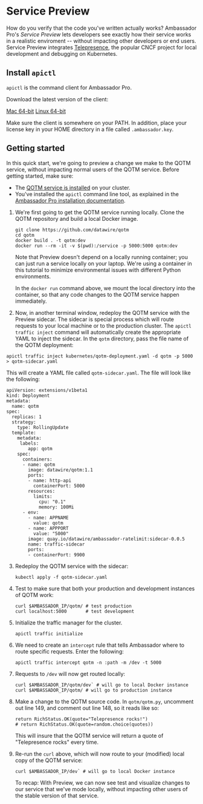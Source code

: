 # Service Preview

How do you verify that the code you've written actually works? Ambassador Pro's *Service Preview* lets developers see exactly how their service works in a realistic enviroment -- without impacting other developers or end users. Service Preview integrates [Telepresence](https://www.telepresence.io), the popular CNCF project for local development and debugging on Kubernetes.

## Install `apictl`

`apictl` is the command client for Ambassador Pro.

Download the latest version of the client:

[Mac 64-bit](https://s3.amazonaws.com/datawire-static-files/apictl/0.0.8/darwin/amd64/apictl)
[Linux 64-bit](https://s3.amazonaws.com/datawire-static-files/apictl/0.0.8/linux/amd64/apictl)

Make sure the client is somewhere on your PATH. In addition, place your license key in your HOME directory in a file called `.ambassador.key`.

## Getting started

In this quick start, we're going to preview a change we make to the QOTM service, without impacting normal users of the QOTM service. Before getting started, make sure:

* The [QOTM service is installed](https://www.getambassador.io/user-guide/getting-started#5-adding-a-service) on your cluster.
* You've installed the `apictl` command line tool, as explained in the [Ambassador Pro installation documentation](https://www.getambassador.io/user-guide/ambassador-pro-install).

1. We're first going to get the QOTM service running locally. Clone the QOTM repository and build a local Docker image.

    ```
    git clone https://github.com/datawire/qotm
    cd qotm
    docker build . -t qotm:dev
    docker run --rm -it -v $(pwd):/service -p 5000:5000 qotm:dev
    ```

    Note that Preview doesn't depend on a locally running container; you can just run a service locally on your laptop. We're using a container in this tutorial to minimize environmental issues with different Python environments.

    In the `docker run` command above, we mount the local directory into the container, so that any code changes to the QOTM service happen immediately. 

2. Now, in another terminal window, redeploy the QOTM service with the Preview sidecar. The sidecar is special process which will route requests to your local machine or to the production cluster. The `apictl traffic inject` command will automatically create the appropriate YAML to inject the sidecar. In the `qotm` directory, pass the file name of the QOTM deployment:

  ```
  apictl traffic inject kubernetes/qotm-deployment.yaml -d qotm -p 5000 > qotm-sidecar.yaml
  ```

  This will create a YAML file called `qotm-sidecar.yaml`. The file will look like the following:

  ```
  apiVersion: extensions/v1beta1
  kind: Deployment
  metadata:
    name: qotm
  spec:
    replicas: 1
    strategy:
      type: RollingUpdate
    template:
      metadata:
       labels:
          app: qotm
      spec:
        containers:
        - name: qotm
          image: datawire/qotm:1.1
          ports:
          - name: http-api
            containerPort: 5000
          resources:
            limits:
              cpu: "0.1"
              memory: 100Mi
        - env:
          - name: APPNAME
            value: qotm
          - name: APPPORT
            value: "5000"
          image: quay.io/datawire/ambassador-ratelimit:sidecar-0.0.5
          name: traffic-sidecar
          ports:
          - containerPort: 9900
  ```

3. Redeploy the QOTM service with the sidecar:

   ```
   kubectl apply -f qotm-sidecar.yaml
   ```

4. Test to make sure that both your production and development instances of QOTM work:

    ```
    curl $AMBASSADOR_IP/qotm/ # test production
    curl localhost:5000       # test development
    ```

5. Initialize the traffic manager for the cluster.

    ```
    apictl traffic initialize
    ```

6. We need to create an `intercept` rule that tells Ambassador where to route specific requests. Enter the following:

    ```
    apictl traffic intercept qotm -n :path -m /dev -t 5000
    ```

7. Requests to `/dev` will now get routed locally:

    ```
    curl $AMBASSADOR_IP/qotm/dev` # will go to local Docker instance
    curl $AMBASSADOR_IP/qotm/ # will go to production instance
    ```

7. Make a change to the QOTM source code. In `qotm/qotm.py`, uncomment out line 149, and comment out line 148, so it reads like so:

    ```
    return RichStatus.OK(quote="Telepresence rocks!")
    # return RichStatus.OK(quote=random.choice(quotes))
    ```

    This will insure that the QOTM service will return a quote of "Telepresence rocks" every time.

8. Re-run the `curl` above, which will now route to your (modified) local copy of the QOTM service:

   ```
   curl $AMBASSADOR_IP/dev` # will go to local Docker instance
   ```

   To recap: With Preview, we can now see test and visualize changes to our service that we've mode locally, without impacting other users of the stable version of that service.

